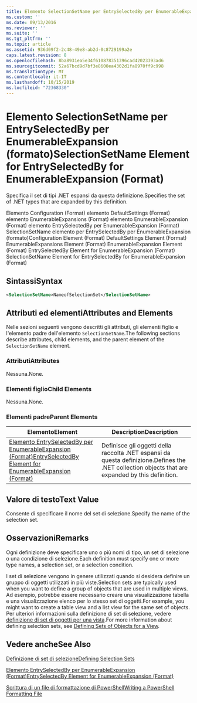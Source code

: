 ```yaml
---
title: Elemento SelectionSetName per EntrySelectedBy per EnumerableExpansion (Format) | Microsoft Docs
ms.custom: ''
ms.date: 09/13/2016
ms.reviewer: ''
ms.suite: ''
ms.tgt_pltfrm: ''
ms.topic: article
ms.assetid: 936d09f2-2c48-49e8-ab2d-0c8729199a2e
caps.latest.revision: 8
ms.openlocfilehash: 8ba8931ea5e34f610878351396cad42023393ad6
ms.sourcegitcommit: 52a67bcd9d7bf3e8600ea4302d1fa8970ff9c998
ms.translationtype: MT
ms.contentlocale: it-IT
ms.lasthandoff: 10/15/2019
ms.locfileid: "72368330"
---
```

# <a name="selectionsetname-element-for-entryselectedby-for-enumerableexpansion-format"></a><span data-ttu-id="1de20-102">Elemento SelectionSetName per EntrySelectedBy per EnumerableExpansion (formato)</span><span class="sxs-lookup"><span data-stu-id="1de20-102">SelectionSetName Element for EntrySelectedBy for EnumerableExpansion (Format)</span></span>

<span data-ttu-id="1de20-103">Specifica il set di tipi .NET espansi da questa definizione.</span><span class="sxs-lookup"><span data-stu-id="1de20-103">Specifies the set of .NET types that are expanded by this definition.</span></span>

<span data-ttu-id="1de20-104">Elemento Configuration (Format) elemento DefaultSettings (Format) elemento EnumerableExpansions (Format) elemento EnumerableExpansion (Format) elemento EntrySelectedBy per EnumerableExpansion (Format) SelectionSetName elemento per EntrySelectedBy per EnumerableExpansion (formato)</span><span class="sxs-lookup"><span data-stu-id="1de20-104">Configuration Element (Format) DefaultSettings Element (Format) EnumerableExpansions Element (Format) EnumerableExpansion Element (Format) EntrySelectedBy Element for EnumerableExpansion (Format) SelectionSetName Element for EntrySelectedBy for EnumerableExpansion (Format)</span></span>

## <a name="syntax"></a><span data-ttu-id="1de20-105">Sintassi</span><span class="sxs-lookup"><span data-stu-id="1de20-105">Syntax</span></span>

```xml
<SelectionSetName>NameofSelectionSet</SelectionSetName>

```

## <a name="attributes-and-elements"></a><span data-ttu-id="1de20-106">Attributi ed elementi</span><span class="sxs-lookup"><span data-stu-id="1de20-106">Attributes and Elements</span></span>

<span data-ttu-id="1de20-107">Nelle sezioni seguenti vengono descritti gli attributi, gli elementi figlio e l'elemento padre dell'elemento `SelectionSetName`.</span><span class="sxs-lookup"><span data-stu-id="1de20-107">The following sections describe attributes, child elements, and the parent element of the `SelectionSetName` element.</span></span>

### <a name="attributes"></a><span data-ttu-id="1de20-108">Attributi</span><span class="sxs-lookup"><span data-stu-id="1de20-108">Attributes</span></span>

<span data-ttu-id="1de20-109">Nessuna.</span><span class="sxs-lookup"><span data-stu-id="1de20-109">None.</span></span>

### <a name="child-elements"></a><span data-ttu-id="1de20-110">Elementi figlio</span><span class="sxs-lookup"><span data-stu-id="1de20-110">Child Elements</span></span>

<span data-ttu-id="1de20-111">Nessuna.</span><span class="sxs-lookup"><span data-stu-id="1de20-111">None.</span></span>

### <a name="parent-elements"></a><span data-ttu-id="1de20-112">Elementi padre</span><span class="sxs-lookup"><span data-stu-id="1de20-112">Parent Elements</span></span>

|<span data-ttu-id="1de20-113">Elemento</span><span class="sxs-lookup"><span data-stu-id="1de20-113">Element</span></span>|<span data-ttu-id="1de20-114">Description</span><span class="sxs-lookup"><span data-stu-id="1de20-114">Description</span></span>|
|-------------|-----------------|
|[<span data-ttu-id="1de20-115">Elemento EntrySelectedBy per EnumerableExpansion (Format)</span><span class="sxs-lookup"><span data-stu-id="1de20-115">EntrySelectedBy Element for EnumerableExpansion (Format)</span></span>](./entryselectedby-element-for-enumerableexpansion-format.md)|<span data-ttu-id="1de20-116">Definisce gli oggetti della raccolta .NET espansi da questa definizione.</span><span class="sxs-lookup"><span data-stu-id="1de20-116">Defines the .NET collection objects that are expanded by this definition.</span></span>|

## <a name="text-value"></a><span data-ttu-id="1de20-117">Valore di testo</span><span class="sxs-lookup"><span data-stu-id="1de20-117">Text Value</span></span>

<span data-ttu-id="1de20-118">Consente di specificare il nome del set di selezione.</span><span class="sxs-lookup"><span data-stu-id="1de20-118">Specify the name of the selection set.</span></span>

## <a name="remarks"></a><span data-ttu-id="1de20-119">Osservazioni</span><span class="sxs-lookup"><span data-stu-id="1de20-119">Remarks</span></span>

<span data-ttu-id="1de20-120">Ogni definizione deve specificare uno o più nomi di tipo, un set di selezione o una condizione di selezione.</span><span class="sxs-lookup"><span data-stu-id="1de20-120">Each definition must specify one or more type names, a selection set, or a selection condition.</span></span>

<span data-ttu-id="1de20-121">I set di selezione vengono in genere utilizzati quando si desidera definire un gruppo di oggetti utilizzati in più viste.</span><span class="sxs-lookup"><span data-stu-id="1de20-121">Selection sets are typically used when you want to define a group of objects that are used in multiple views.</span></span> <span data-ttu-id="1de20-122">Ad esempio, potrebbe essere necessario creare una visualizzazione tabella e una visualizzazione elenco per lo stesso set di oggetti.</span><span class="sxs-lookup"><span data-stu-id="1de20-122">For example, you might want to create a table view and a list view for the same set of objects.</span></span> <span data-ttu-id="1de20-123">Per ulteriori informazioni sulla definizione di set di selezione, vedere [definizione di set di oggetti per una vista](./defining-selection-sets.md).</span><span class="sxs-lookup"><span data-stu-id="1de20-123">For more information about defining selection sets, see [Defining Sets of Objects for a View](./defining-selection-sets.md).</span></span>

## <a name="see-also"></a><span data-ttu-id="1de20-124">Vedere anche</span><span class="sxs-lookup"><span data-stu-id="1de20-124">See Also</span></span>

[<span data-ttu-id="1de20-125">Definizione di set di selezione</span><span class="sxs-lookup"><span data-stu-id="1de20-125">Defining Selection Sets</span></span>](./defining-selection-sets.md)

[<span data-ttu-id="1de20-126">Elemento EntrySelectedBy per EnumerableExpansion (Format)</span><span class="sxs-lookup"><span data-stu-id="1de20-126">EntrySelectedBy Element for EnumerableExpansion (Format)</span></span>](./entryselectedby-element-for-enumerableexpansion-format.md)

[<span data-ttu-id="1de20-127">Scrittura di un file di formattazione di PowerShell</span><span class="sxs-lookup"><span data-stu-id="1de20-127">Writing a PowerShell Formatting File</span></span>](./writing-a-powershell-formatting-file.md)
